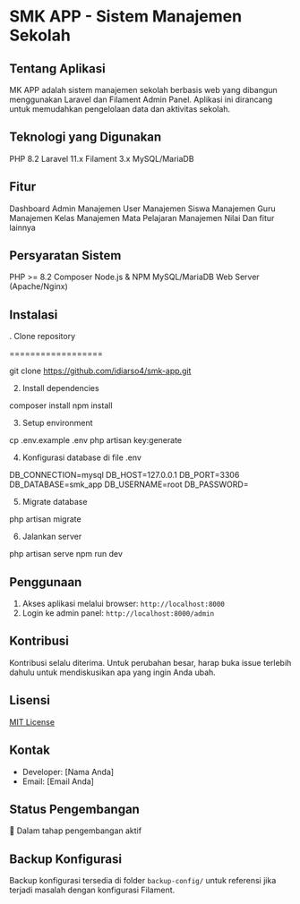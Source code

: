 # SMK APP - Sistem Manajemen Sekolah
## Tentang Aplikasi
MK APP adalah sistem manajemen sekolah berbasis web yang dibangun menggunakan Laravel dan Filament Admin Panel. Aplikasi ini dirancang untuk memudahkan pengelolaan data dan aktivitas sekolah.
## Teknologi yang Digunakan
 PHP 8.2
 Laravel 11.x
 Filament 3.x
 MySQL/MariaDB
## Fitur
 Dashboard Admin
 Manajemen User
 Manajemen Siswa
 Manajemen Guru
 Manajemen Kelas
 Manajemen Mata Pelajaran
 Manajemen Nilai
 Dan fitur lainnya
## Persyaratan Sistem
 PHP >= 8.2
 Composer
 Node.js & NPM
 MySQL/MariaDB
 Web Server (Apache/Nginx)
## Instalasi
. Clone repository

==================

git clone https://github.com/idiarso4/smk-app.git


2. Install dependencies


composer install
npm install


3. Setup environment


cp .env.example .env
php artisan key:generate

4. Konfigurasi database di file .env


DB_CONNECTION=mysql
DB_HOST=127.0.0.1
DB_PORT=3306
DB_DATABASE=smk_app
DB_USERNAME=root
DB_PASSWORD=


5. Migrate database


php artisan migrate

6. Jalankan server


php artisan serve
npm run dev




## Penggunaan
1. Akses aplikasi melalui browser: `http://localhost:8000`
2. Login ke admin panel: `http://localhost:8000/admin`

## Kontribusi
Kontribusi selalu diterima. Untuk perubahan besar, harap buka issue terlebih dahulu untuk mendiskusikan apa yang ingin Anda ubah.

## Lisensi
[MIT License](LICENSE)

## Kontak
- Developer: [Nama Anda]
- Email: [Email Anda]

## Status Pengembangan
🚧 Dalam tahap pengembangan aktif

## Backup Konfigurasi
Backup konfigurasi tersedia di folder `backup-config/` untuk referensi jika terjadi masalah dengan konfigurasi Filament.